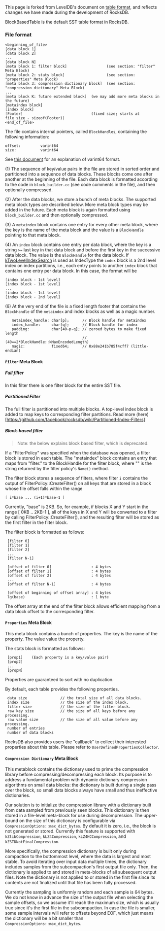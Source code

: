 This page is forked from LevelDB's document on [table format](http://leveldb.googlecode.com/svn/trunk/doc/table_format.txt), and reflects changes we have made during the development of RocksDB.

BlockBasedTable is the default SST table format in RocksDB.

### File format

    <beginning_of_file>
    [data block 1]
    [data block 2]
    ...
    [data block N]
    [meta block 1: filter block]                  (see section: "filter" Meta Block)
    [meta block 2: stats block]                   (see section: "properties" Meta Block)
    [meta block 3: compression dictionary block]  (see section: "compression dictionary" Meta Block)
    ...
    [meta block K: future extended block]  (we may add more meta blocks in the future)
    [metaindex block]
    [index block]
    [Footer]                               (fixed size; starts at file_size - sizeof(Footer))
    <end_of_file>

The file contains internal pointers, called `BlockHandles`, containing the following information:

    offset:         varint64
    size:           varint64

See [this document](https://developers.google.com/protocol-buffers/docs/encoding#varints) for an explanation of varint64 format.

(1) The sequence of key/value pairs in the file are stored in sorted order and partitioned into a sequence of data blocks. These blocks come one after another at the beginning of the file. Each data block is formatted according to the code in `block_builder.cc` (see code comments in the file), and then optionally compressed.

(2) After the data blocks, we store a bunch of meta blocks. The supported meta block types are described below. More meta block types may be added in the future. Each meta block is again formatted using `block_builder.cc` and then optionally compressed.

(3) A `metaindex` block contains one entry for every other meta block, where the key is the name of the meta block and the value is a `BlockHandle` pointing to that meta block.

(4) An `index` block contains one entry per data block, where the key is a string `>=` last key in that data block and before the first key in the successive data block. The value is the `BlockHandle` for the data block. If [kTwoLevelIndexSearch](https://github.com/facebook/rocksdb/wiki/Partitioned-Index-Filters) is used as IndexType the `index` block is a 2nd level index on index partitions, i.e., each entry points to another `index` block that contains one entry per data block. In this case, the format will be

    [index block - 1st level]
    [index block - 1st level]
    ...
    [index block - 1st level]
    [index block - 2nd level]

(6) At the very end of the file is a fixed length footer that contains the `BlockHandle` of the `metaindex` and index blocks as well as a magic number.

       metaindex_handle: char[p];      // Block handle for metaindex
       index_handle:     char[q];      // Block handle for index
       padding:          char[40-p-q]; // zeroed bytes to make fixed length
                                       // (40==2*BlockHandle::kMaxEncodedLength)
       magic:            fixed64;      // 0x88e241b785f4cff7 (little-endian)

#### `Filter` Meta Block

##### Full filter

In this filter there is one filter block for the entire SST file.

##### Partitioned Filter

The full filter is partitioned into multiple blocks. A top-level index block is added to map keys to corresponding filter partitions. Read more (here)[https://github.com/facebook/rocksdb/wiki/Partitioned-Index-Filters]

##### Block-based filter
> Note: the below explains block based filter, which is deprecated.

If a "FilterPolicy" was specified when the database was opened, a filter block is stored in each table. The "metaindex" block contains an entry that maps from "filter.<N>" to the BlockHandle for the filter block, where "<N>" is the string returned by the filter policy's `Name()` method.

The filter block stores a sequence of filters, where filter `i` contains the output of FilterPolicy::CreateFilter() on all keys that are stored in a block whose file offset falls within the range

    [ i*base ... (i+1)*base-1 ]

Currently, "base" is 2KB. So, for example, if blocks X and Y start in the range [ 0KB .. 2KB-1 ], all of the keys in X and Y will be converted to a filter by calling FilterPolicy::CreateFilter(), and the resulting filter will be stored as the first filter in the filter block.

The filter block is formatted as follows:

     [filter 0]
     [filter 1]
     [filter 2]
     ...
     [filter N-1]

     [offset of filter 0]                  : 4 bytes
     [offset of filter 1]                  : 4 bytes
     [offset of filter 2]                  : 4 bytes
     ...
     [offset of filter N-1]                : 4 bytes

     [offset of beginning of offset array] : 4 bytes
     lg(base)                              : 1 byte

The offset array at the end of the filter block allows efficient mapping from a data block offset to the corresponding filter.

#### `Properties` Meta Block

This meta block contains a bunch of properties. The key is the name of the property. The value value the property.

The stats block is formatted as follows:
    
     [prop1]    (Each property is a key/value pair)
     [prop2]
     ...
     [propN]
   
Properties are guaranteed to sort with no duplication.

By default, each table provides the following properties.

     data size               // the total size of all data blocks. 
     index size              // the size of the index block.
     filter size             // the size of the filter block.
     raw key size            // the size of all keys before any processing.
     raw value size          // the size of all value before any processing.
     number of entries
     number of data blocks

RocksDB also provides users the "callback" to collect their interested properties about this table. Please refer to `UserDefinedPropertiesCollector`.

#### `Compression Dictionary` Meta Block

This metablock contains the dictionary used to prime the compression library before compressing/decompressing each block. Its purpose is to address a fundamental problem with dynamic dictionary compression algorithms on small data blocks: the dictionary is built during a single pass over the block, so small data blocks always have small and thus ineffective dictionaries.

Our solution is to initialize the compression library with a dictionary built from data sampled from previously seen blocks. This dictionary is then stored in a file-level meta-block for use during decompression. The upper-bound on the size of this dictionary is configurable via `CompressionOptions::max_dict_bytes`. By default it is zero, i.e., the block is not generated or stored. Currently this feature is supported with `kZlibCompression`, `kLZ4Compression`, `kLZ4HCCompression`, and `kZSTDNotFinalCompression`.

More specifically, the compression dictionary is built only during compaction to the bottommost level, where the data is largest and most stable. To avoid iterating over input data multiple times, the dictionary includes samples from the subcompaction's first output file only. Then, the dictionary is applied to and stored in meta-blocks of all subsequent output files. Note the dictionary is not applied to or stored in the first file since its contents are not finalized until that file has been fully processed.

Currently the sampling is uniformly random and each sample is 64 bytes. We do not know in advance the size of the output file when selecting the sample offsets, so we assume it'll reach the maximum size, which is usually true since it's the first file in the subcompaction. In case the file is smaller, some sample intervals will refer to offsets beyond EOF, which just means the dictionary will be a bit smaller than `CompressionOptions::max_dict_bytes`.